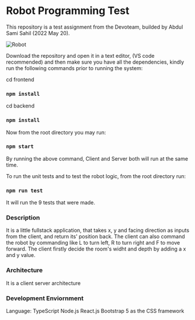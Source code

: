 # Robot Programming Test

This repository is a test assignment from the Devoteam, builded by Abdul Sami Sahil (2022 May 20).

![Robot](https://user-images.githubusercontent.com/62578384/169416712-964f1ea1-5c81-4e66-9f79-38b199542088.JPG)

Download the repository and open it in a text editor, (VS code recommended) and then make sure you have all the dependencies, kindly run the following commands prior to running the system:

cd frontend

### `npm install`

cd backend

### `npm install`

Now from the root directory you may run:

### `npm start`

By running the above command, Client and Server both will run at the same time.

To run the unit tests and to test the robot logic, from the root directory run:

### `npm run test`

It will run the 9 tests that were made.

### Description

It is a little fullstack application, that takes x, y and facing direction as inputs from the client, and return its' position back.
The client can also command the robot by commanding like L to turn left, R to turn right and F to move forward. The client firstly decide the room's widht and depth by adding a x and y value.

### Architecture

It is a client server architecture

### Development Enviornment

Language: TypeScript
Node.js
React.js
Bootstrap 5 as the CSS framework
